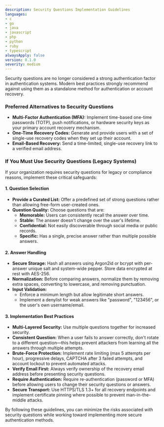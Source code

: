 ```yaml
---
description: Security Questions Implementation Guidelines
languages:
- c
- go
- java
- javascript
- php
- python
- ruby
- typescript
alwaysApply: false
version: 0.1.0
severity: medium
---
```


Security questions are no longer considered a strong authentication factor in authentication systems. Modern best practices strongly recommend against using them as a standalone method for authentication or account recovery.

### Preferred Alternatives to Security Questions

*   **Multi-Factor Authentication (MFA):** Implement time-based one-time passwords (TOTP), push notifications, or hardware security keys as your primary account recovery mechanism.
*   **One-Time Recovery Codes:** Generate and provide users with a set of single-use recovery codes when they set up their account.
*   **Email-Based Recovery:** Send a time-limited, single-use recovery link to a verified email address.

### If You Must Use Security Questions (Legacy Systems)

If your organization requires security questions for legacy or compliance reasons, implement these critical safeguards:

#### 1. Question Selection

*   **Provide a Curated List:** Offer a predefined set of strong questions rather than allowing free-form user-created ones.
*   **Question Quality:** Choose questions that are:
    *   **Memorable:** Users can consistently recall the answer over time.
    *   **Stable:** The answer doesn't change over the user's lifetime.
    *   **Confidential:** Not easily discoverable through social media or public records.
    *   **Specific:** Has a single, precise answer rather than multiple possible answers.

#### 2. Answer Handling

*   **Secure Storage:** Hash all answers using Argon2id or bcrypt with per-answer unique salt and system-wide pepper. Store data encrypted at rest with AES-256.
*   **Normalization:** Before comparing answers, normalize them by removing extra spaces, converting to lowercase, and removing punctuation.
*   **Input Validation:**
    *   Enforce a minimum length but allow legitimate short answers.
    *   Implement a denylist for weak answers like "password", "123456", or the user's own username/email.

#### 3. Implementation Best Practices

*   **Multi-Layered Security:** Use multiple questions together for increased security.
*   **Consistent Question:** When a user fails to answer correctly, don't rotate to a different question—this helps prevent attackers from learning all the answers through multiple attempts.
*   **Brute-Force Protection:** Implement rate limiting (max 5 attempts per hour), progressive delays, CAPTCHA after 3 failed attempts, and account lockout to prevent automated attacks.
*   **Verify Email First:** Always verify ownership of the recovery email address before presenting security questions.
*   **Require Authentication:** Require re-authentication (password or MFA) before allowing users to change their security questions or answers.
*   **Secure Transport:** Use HTTPS/TLS 1.3+ for all recovery endpoints and implement certificate pinning where possible to prevent man-in-the-middle attacks.

By following these guidelines, you can minimize the risks associated with security questions while working toward implementing more secure authentication methods.